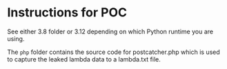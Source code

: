 # Instructions for POC

See either 3.8 folder or 3.12 depending on which Python runtime you are using.

The `php` folder contains the source code for postcatcher.php which is used to capture the leaked lambda data to a lambda.txt file.
